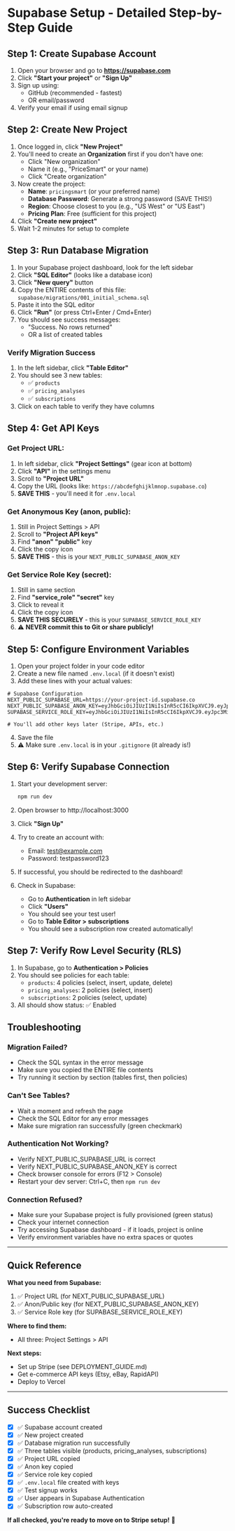 # Supabase Setup - Detailed Step-by-Step Guide

## Step 1: Create Supabase Account

1. Open your browser and go to **https://supabase.com**
2. Click **"Start your project"** or **"Sign Up"**
3. Sign up using:
   - GitHub (recommended - fastest)
   - OR email/password
4. Verify your email if using email signup

## Step 2: Create New Project

1. Once logged in, click **"New Project"**
2. You'll need to create an **Organization** first if you don't have one:
   - Click "New organization"
   - Name it (e.g., "PriceSmart" or your name)
   - Click "Create organization"
3. Now create the project:
   - **Name**: `pricingsmart` (or your preferred name)
   - **Database Password**: Generate a strong password (SAVE THIS!)
   - **Region**: Choose closest to you (e.g., "US West" or "US East")
   - **Pricing Plan**: Free (sufficient for this project)
4. Click **"Create new project"**
5. Wait 1-2 minutes for setup to complete

## Step 3: Run Database Migration

1. In your Supabase project dashboard, look for the left sidebar
2. Click **"SQL Editor"** (looks like a database icon)
3. Click **"New query"** button
4. Copy the ENTIRE contents of this file: `supabase/migrations/001_initial_schema.sql`
5. Paste it into the SQL editor
6. Click **"Run"** (or press Ctrl+Enter / Cmd+Enter)
7. You should see success messages:
   - "Success. No rows returned"
   - OR a list of created tables

### Verify Migration Success

1. In the left sidebar, click **"Table Editor"**
2. You should see 3 new tables:
   - ✅ `products`
   - ✅ `pricing_analyses`
   - ✅ `subscriptions`
3. Click on each table to verify they have columns

## Step 4: Get API Keys

### Get Project URL:
1. In left sidebar, click **"Project Settings"** (gear icon at bottom)
2. Click **"API"** in the settings menu
3. Scroll to **"Project URL"**
4. Copy the URL (looks like: `https://abcdefghijklmnop.supabase.co`)
5. **SAVE THIS** - you'll need it for `.env.local`

### Get Anonymous Key (anon, public):
1. Still in Project Settings > API
2. Scroll to **"Project API keys"**
3. Find **"anon" "public"** key
4. Click the copy icon
5. **SAVE THIS** - this is your `NEXT_PUBLIC_SUPABASE_ANON_KEY`

### Get Service Role Key (secret):
1. Still in same section
2. Find **"service_role" "secret"** key
3. Click to reveal it
4. Click the copy icon
5. **SAVE THIS SECURELY** - this is your `SUPABASE_SERVICE_ROLE_KEY`
6. ⚠️ **NEVER commit this to Git or share publicly!**

## Step 5: Configure Environment Variables

1. Open your project folder in your code editor
2. Create a new file named `.env.local` (if it doesn't exist)
3. Add these lines with your actual values:

```env
# Supabase Configuration
NEXT_PUBLIC_SUPABASE_URL=https://your-project-id.supabase.co
NEXT_PUBLIC_SUPABASE_ANON_KEY=eyJhbGciOiJIUzI1NiIsInR5cCI6IkpXVCJ9.eyJpc3MiOiJzdXBhYmFzZSIsInJlZiI6...
SUPABASE_SERVICE_ROLE_KEY=eyJhbGciOiJIUzI1NiIsInR5cCI6IkpXVCJ9.eyJpc3MiOiJzdXBhYmFzZSIsInJlZiI6...

# You'll add other keys later (Stripe, APIs, etc.)
```

4. Save the file
5. ⚠️ Make sure `.env.local` is in your `.gitignore` (it already is!)

## Step 6: Verify Supabase Connection

1. Start your development server:
   ```bash
   npm run dev
   ```

2. Open browser to http://localhost:3000

3. Click **"Sign Up"**

4. Try to create an account with:
   - Email: test@example.com
   - Password: testpassword123

5. If successful, you should be redirected to the dashboard!

6. Check in Supabase:
   - Go to **Authentication** in left sidebar
   - Click **"Users"**
   - You should see your test user!
   - Go to **Table Editor > subscriptions**
   - You should see a subscription row created automatically!

## Step 7: Verify Row Level Security (RLS)

1. In Supabase, go to **Authentication > Policies**
2. You should see policies for each table:
   - `products`: 4 policies (select, insert, update, delete)
   - `pricing_analyses`: 2 policies (select, insert)
   - `subscriptions`: 2 policies (select, update)
3. All should show status: ✅ Enabled

## Troubleshooting

### Migration Failed?
- Check the SQL syntax in the error message
- Make sure you copied the ENTIRE file contents
- Try running it section by section (tables first, then policies)

### Can't See Tables?
- Wait a moment and refresh the page
- Check the SQL Editor for any error messages
- Make sure migration ran successfully (green checkmark)

### Authentication Not Working?
- Verify NEXT_PUBLIC_SUPABASE_URL is correct
- Verify NEXT_PUBLIC_SUPABASE_ANON_KEY is correct
- Check browser console for errors (F12 > Console)
- Restart your dev server: Ctrl+C, then `npm run dev`

### Connection Refused?
- Make sure your Supabase project is fully provisioned (green status)
- Check your internet connection
- Try accessing Supabase dashboard - if it loads, project is online
- Verify environment variables have no extra spaces or quotes

---

## Quick Reference

**What you need from Supabase:**
1. ✅ Project URL (for NEXT_PUBLIC_SUPABASE_URL)
2. ✅ Anon/Public key (for NEXT_PUBLIC_SUPABASE_ANON_KEY)
3. ✅ Service Role key (for SUPABASE_SERVICE_ROLE_KEY)

**Where to find them:**
- All three: Project Settings > API

**Next steps:**
- Set up Stripe (see DEPLOYMENT_GUIDE.md)
- Get e-commerce API keys (Etsy, eBay, RapidAPI)
- Deploy to Vercel

---

## Success Checklist

- [x] ✅ Supabase account created
- [x] ✅ New project created
- [x] ✅ Database migration run successfully
- [x] ✅ Three tables visible (products, pricing_analyses, subscriptions)
- [x] ✅ Project URL copied
- [x] ✅ Anon key copied
- [x] ✅ Service role key copied
- [x] ✅ `.env.local` file created with keys
- [x] ✅ Test signup works
- [x] ✅ User appears in Supabase Authentication
- [x] ✅ Subscription row auto-created

**If all checked, you're ready to move on to Stripe setup!** 🎉
